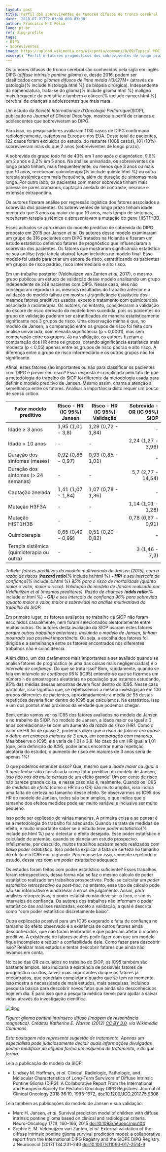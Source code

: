 ```yaml
---
layout: post
title: Perfil dos sobreviventes de tumores difusos de tronco cerebral
date: '2018-07-01T22:03:00.000-03:00'
author: Francisco H C Felix
lang: pt-br
ref: dipg-profile
tags:
- DIPG
- Sobreviventes
image: https://upload.wikimedia.org/wikipedia/commons/0/09/Typical_MRI_appearance_of_diffuse_intrinsic_pontine_glioma_%28DIPG%29_-_Fonc-02-00205-g002.jpg
excerpt: "Perfil e fatores prognósticos dos sobreviventes de longo prazo do DIPG, com base em estudos internacionais e modelos de sobrevida."
---
```


Os tumores difusos de tronco cerebral são conhecidos pela sigla em inglês DIPG
(_diffuse intrinsic pontine glioma_) e, desde 2016, podem ser clasificados como _gliomas difusos de linha média H3K27M+_ (através de patologia{% include histologia.html %} de biópsia cirúrgica). Independente da nomenclatura, trata-se do glioma{% include glioma.html %} maligno mais frequente da pediatria e também o câncer{% include cancer.html %} cerebral de crianças e adolescentes que mais mata.
<!--more-->

Um estudo da _Société Internationale d’Oncologie Pédiatrique_(SIOP), publicado
no _Journal of Clinical Oncology_, mostrou o perfil de crianças e adolescentes
que sobreviveram ao DIPG.

Para isso, os pesquisadores avaliaram 1130 casos de DIPG confirmado radiologicamente, tratados na Europa e nos EUA. Deste total de pacientes, 122 casos foram excluídos do estudo. do restante (1008 casos), 101 (10%) sobreviveram mais do que 2 anos (sobreviventes de longo prazo).

A sobrevida do grupo todo foi de 43% em 1 ano após o diagnóstico, 9,6% em 2 anos
e 2,2% em 5 anos. Na análise univariada, os sobreviventes de longo prazo tinham, mais frequentemente,
ou menos que 3 anos ou mais que 10 anos, receberam quimioterapia{% include quimio.html %} ou outra terapia sistêmica com mais frequência, além de duração de sintomas mais longa.
Por outro lado, os pacientes com menor sobrevida tinham mais paresia de pares cranianos, captação anelada de contraste, necrose e extensão extrapontina.

Os autores fizeram análise por regressão logística dos fatores associados a sobrevida dos pacientes. Os sobreviventes de longo prazo tinham idade menor do que 3 anos ou maior do que 10 anos, mais tempo de sintomas, receberam terapia sistêmica e apresentavam a mutação do gene HIST1H3B.

Esses achados se aproximam do modelo preditivo de sobrevida do DIPG proposto em 2015 por Jansen _et al_. Os autores desse modelo examinaram um grupo de 316 pacientes com DIPG tratados na Holanda e fizeram um estudo estatístico definindo fatores de prognóstico que influenciaram a sobrevida dos pacientes. Os fatores que mostraram significância estatística na sua análise (veja tabela abaixo) foram incluídos no modelo final. Esse modelo foi usado para criar um escore de risco, estratificando os pacientes em grupos de risco padrão, risco intermediário e alto risco.

Em um trabalho posterior (Veldhuijzen van Zanten _et al_, 2017), o mesmo grupo publicou um estudo de validação desse modelo analisando um grupo independente de 249 pacientes com DIPG. Nesse caso, eles não conseguiram reproduzir os mesmos resultados do trabalho anterior e a validação do modelo falhou em mostrar a significância estatística dos mesmos fatores preditivos usados, exceto o tratamento com quimioterapia associada à radioterapia. Os autores, no entanto, consideraram a validação do escore de risco derivado do modelo bem sucedida, pois os pacientes do grupo de validação puderam ser estratificados de maneira estatisticamente significante nos 3 grupos de risco. Uma observação minha é que, no modelo de Jansen, a comparação entre os grupos de risco foi feita com análise univariada, com elevada significância (p < 0,0001), mas sem comparação entre os grupos. Já na validação, os autores fizeram a comparação dos HR entre os grupos, obtendo significância estatística mais modesta (p < 0,05) apenas entre os grupos de risco padrão e alto risco. A diferença entre o grupo de risco intermediário e os outros grupos não foi significante.

Afinal, estes fatores são importantes ou não para classificar os pacientes com DIPG e prever seu risco? Essa resposta é complicada pelo fato de que a metodologia do trabalho do SIOP foi diferente da metodologia usada para definir o modelo preditivo de Jansen. Mesmo assim, chama a atenção a semelhança entre os fatores. Analisar a importância disto requer um pouco de senso crítico.

| Fator modelo preditivo | Risco - HR (IC 95%) Jansen | Risco - HR (IC 95%) Validação | Sobrevida - OR (IC 95%) SIOP |
| --- | --- | --- | ---:|
| Idade ≥ 3 anos | 1,95 (1,01 - 3,8) | 1,29 (0,72 - 1,84) | - |
| Idade > 10 anos | - | - | 2,24 (1,27 - 3,96) |
| Duração dos sintomas (meses) | 0,92 (0,86 - 0,97) | 0,93 (0,85 - 1,01) | - |
| Duração dos sintomas (> 24 semanas) | - | - | 5,7 (2,77 - 14,54) |
| Captação anelada | 1,41 (1,07 - 1,84) | 1,07 (0,78 - 1,36) | - |
| Mutação H3F3A | - | - | 1,14 (1,01 - 1,28) |
| Mutação HIST1H3B | - | - | 0,78 (0,67 - 0,91) |
| Quimioterapia | 0,65 (0,49 - 0,99) |0,51 (0,20 - 0,82) | - |
| Terapia sistêmica (quimioterapia ou outra) | - | - | 3 (1,46 - 7,3) |

_Tabela: fatores preditivos do modelo multivariado de Jansen (2015), com a razão de riscos (**hazard ratio**_{% include hr.html %} _**- HR**) e seu intercalo de confiança_{% include ic.html %} _95% para o risco de mortalidade (quanto maior o valor, maior o risco). Validação do modelo de Jansen realizada por Veldhuijzen et al (mesmos preditores). Razão de chances (**odds ratio**_{% include or.html %} _**- OR**) e seu intercalo de confiança 96% para sobrevida (quanto maior o valor, maior a sobrevida) na análise multivariava do trabalho da SIOP._

Em primeiro lugar, os fatores avaliados no trabalho da SIOP não foram escolhidos casualmente, nem foram selecionados aleatoriamente entre muitos outros. Os autores desta avaliação da SIOP usaram estes fatores _porque outros trabalhos anteriores, incluindo o modelo de Jansen, tinham mostrado sua possível importância._ Ou seja, a escolha dos fatores foi dirigida e a semelhança entre os fatores encontrados nos diferentes trabalhos não é coincidência.

Além disso, um dos parâmetros mais importantes a ser avaliado quando se analisa fatores de prognóstico (e uma das coisas mais negligenciadas) é o _intervalo de confiança_. Do que se trata isso? Bom, rapidamente, quando se fala em _intervalo de confiança 95%_ (IC95) entende-se que se fizermos um número `n` de amostragens aleatórias na população que estamos estudando, 95% das médias dessas amostras devem ficar dentro do IC95. Nesse caso particular, isso significa que, se repetíssemos a mesma investigação em 100 grupos diferentes de pacientes, aproximadamente a média de 95 destas repetições deveria ficar dentro do IC95 que calculamos. Na estatística, isso é um dos pontos mais próximos da verdade que podemos chegar.

Bem, então vamos ver os IC95 dos fatores avaliados no modelo de Jansen e no trabalho da SIOP. No modelo de Jansen, a idade maior ou igual a 3 anos correlacionou-se com um aumento da _razão de risco (HR)_. Como o valor de HR foi de quase 2, podemos dizer que _o risco de falecer era quase o dobro em crianças maiores de 3 anos, em comparação com menores_. Mas observe o IC95, ele varia de 1,01 a 3,8. No caso de um HR igual a 1,01 (que, pela definição do IC95, poderíamos encontrar numa repetição aleatória do estudo), o aumento de risco em maiores de 3 anos seria de apenas 1%!

O que podemos entender disso? Que, mesmo que a _idade maior ou igual a 3 anos_ tenha sido classificada como fator preditivo no modelo de Jansen, _isso não nos dá muita certeza_ de um efeito grande! Um por cento de risco não parece grande coisa, e nesse caso não é, realmente. Quando os IC95 de _medidas de efeito_ (como o HR ou o OR) são muito amplos, isso indica uma falta de certeza no tamanho desse efeito. Se observarmos os IC95 dos HR do modelo de Jansen, todos são bem amplos, o que indica que o tamanho dos efeitos medidos pode ser muito variável e inclusive ser muito pequeno.

Isso pode ser explicado de várias maneiras. A primeira coisa a se pensar é se a metodologia do trabalho foi adequada. Quando se trata de medidas de efeito, é muito importante saber se o estudo teve _poder estatístico_{% include pe.html %} para detectar o efeito desejado. Esse poder estatístico é calculado de antemão, quando se planeja um estudo prospecivo. Infelizmente, por descuido, muitos trabalhos acabam sendo realizados com _baixo poder estatístico_. Isso poderia explicar a falta de certeza no tamanho do efeito e o IC95 muito grande. Para consertar isso, somente repetindo o estudo, dessa vez com um _poder estatístico_ adequado.

Os estudos foram feitos com poder estatístico suficiente? Esses trabalhos foram retrospectivos, dessa forma não se faz o mesmo cálculo de poder estatístico realizado em trabalhos prospectivos. Pode-se calcular um _poder estatístico retrospectivo_ ou _post-hoc_, no entanto, esse tipo de cálculo pode não ser informativo e ainda levar a erros de julgamento. Assim, para análises retropectivas, o poder estatístico não deve ser o foco, e sim os intervalos de confiança. Os autores dos trabalhos não informam o poder estatístico das análises realizadas, exceto a validação, a qual é descrita como "com poder estatístico discretamente baixo".

Outra explicação possível para um IC95 exagerado e falta de confiança no tamanho do efeito observado é a existência de outros fatores ainda desconhecidos, que não foram lembrados e que poderiam afetar o modelo preditivo. A existência de fatores ocultos pode fazer com que um modelo fique incompleto e reduzir a confiabilidade dele. Como fazer para descobrir isso? Realizar mais estudos e tentar descobrir fatores que ainda não levamos em conta.

No caso das OR calculados no trabalho do SIOP, os IC95 também são bastante amplos. Isso indicaria a existência de possíveis fatores de prognóstico ocultos, talvez mais importantes do que os fatores já encontrados, que poderiam completar o quadro que se tem no momento. Isso mostra a necessidade de mais estudos, mais pesquisas, incluindo pesquisa básica para descobrir novos fatos que ainda são desconhecidos hoje em dia. É para isso que a pesquisa médica serve: para ajudar a salvar vidas através da investigação científica.

![dipg](https://upload.wikimedia.org/wikipedia/commons/0/09/Typical_MRI_appearance_of_diffuse_intrinsic_pontine_glioma_%28DIPG%29_-_Fonc-02-00205-g002.jpg)

_Figura: glioma pontino intrínseco difuso (imagem de ressonância magnética). Créditos Katherine E. Warren (2012) [CC BY 3.0](https://creativecommons.org/licenses/by/3.0), via Wikimedia Commons_

_Esta postagem não representa sugestão de tratamento. Apenas um especialista pode judiciosamente decidir quais informações divulgadas podem modificar de alguma forma um esquema de tratamento, e de que forma._

Leia a publicação do modelo da SIOP:

- Lindsey M. Hoffman, _et al_. Clinical, Radiologic, Pathologic, and Molecular Characteristics of Long-Term Survivors of Diffuse Intrinsic Pontine Glioma (DIPG): A Collaborative Report From the International and European Society for Pediatric Oncology DIPG Registries. Journal of Clinical Oncology 2018 36:19, 1963-1972, [doi:10.1200/JCO.2017.75.9308](https://doi.org/10.1200/JCO.2017.75.9308)

Leia também as publicações do modelo de Jansen e sua validação:

- Marc H. Jansen, _et al_. Survival prediction model of children with diffuse intrinsic pontine glioma based on clinical and radiological criteria. Neuro-Oncology 17(1), 160–166, 2015 [doi:10.1093/neuonc/nou104](https://doi.org/10.1093/neuonc/nou104)
- Sophie E. M. Veldhuijzen van Zanten, _et al_. External validation of the diffuse intrinsic pontine glioma survival prediction model: a collaborative report from the International DIPG Registry and the SIOPE DIPG Registry. J Neurooncol (2017) 134:231–240 [doi:10.1007/s11060-017-2514-9](https://doi.org/10.1007/s11060-017-2514-9)
